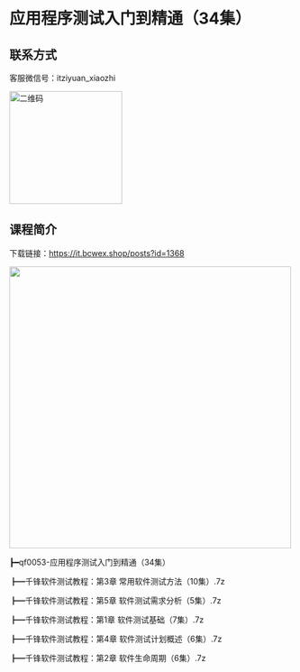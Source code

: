 # 应用程序测试入门到精通（34集）

## 联系方式

客服微信号：itziyuan_xiaozhi

<img src="https://ziyuanyun.oss-cn-guangzhou.aliyuncs.com/common/20240614073449/666b82192834a.jpg" width="200" height="200" alt="二维码">

## 课程简介

下载链接：https://it.bcwex.shop/posts?id=1368

<img src="https://ziyuanyun.oss-cn-guangzhou.aliyuncs.com/yun/20240515153919/664466a75ce92.jpg" width="500" alt="">

  ┣━qf0053-应用程序测试入门到精通（34集）

 ┣━千锋软件测试教程：第3章 常用软件测试方法（10集）.7z

 ┣━千锋软件测试教程：第5章 软件测试需求分析（5集）.7z

 ┣━千锋软件测试教程：第1章 软件测试基础（7集）.7z

 ┣━千锋软件测试教程：第4章 软件测试计划概述（6集）.7z

 ┣━千锋软件测试教程：第2章 软件生命周期（6集）.7z

  